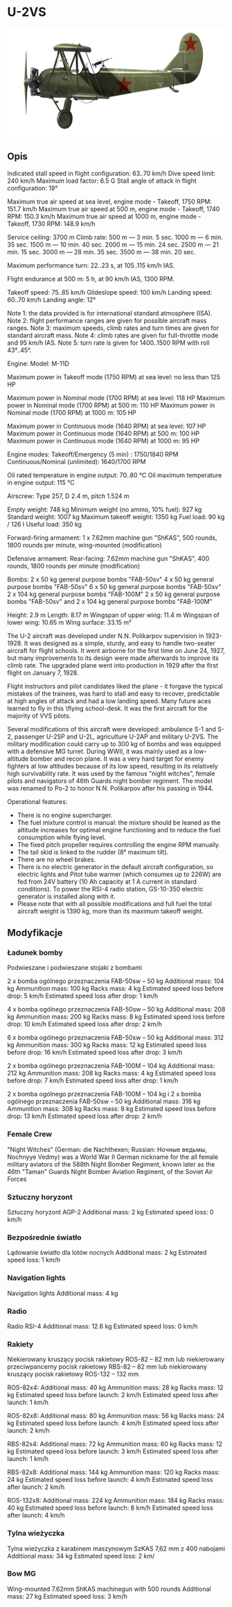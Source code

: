 # U-2VS

![u2vs](../images/u2vs.png)

## Opis


Indicated stall speed in flight configuration: 63..70 km/h
Dive speed limit: 240 km/h
Maximum load factor: 6.5 G
Stall angle of attack in flight configuration: 19°

Maximum true air speed at sea level, engine mode - Takeoff, 1750 RPM: 151.7 km/h
Maximum true air speed at 500 m, engine mode - Takeoff, 1740 RPM: 150.3 km/h
Maximum true air speed at 1000 m, engine mode - Takeoff, 1730 RPM: 148.9 km/h

Service ceiling: 3700 m
Climb rate:
500 m —  3 min. 5 sec.
1000 m — 6 min. 35 sec.
1500 m — 10 min. 40 sec.
2000 m — 15 min. 24 sec.
2500 m — 21 min. 15 sec.
3000 m — 28 min. 35 sec.
3500 m — 38 min. 20 sec.

Maximum performance turn: 22..23 s, at 105..115 km/h IAS.

Flight endurance at 500 m: 5 h, at 90 km/h IAS, 1300 RPM.

Takeoff speed: 75..85 km/h
Glideslope speed: 100 km/h
Landing speed: 60..70 km/h
Landing angle: 12°

Note 1: the data provided is for international standard atmosphere (ISA).
Note 2: flight performance ranges are given for possible aircraft mass ranges.
Note 3: maximum speeds, climb rates and turn times are given for standard aircraft mass.
Note 4: climb rates are given for full-throttle mode and 95 km/h IAS.
Note 5: turn rate is given for 1400..1500 RPM with roll 43°..45°.

Engine:
Model: M-11D

Maximum power in Takeoff mode (1750 RPM) at sea level: no less than 125 HP

Maximum power in Nominal mode (1700 RPM) at sea level: 118 HP
Maximum power in Nominal mode (1700 RPM) at 500 m: 110 HP
Maximum power in Nominal mode (1700 RPM) at 1000 m: 105 HP

Maximum power in Continuous mode (1640 RPM) at sea level: 107 HP
Maximum power in Continuous mode (1640 RPM) at 500 m: 100 HP
Maximum power in Continuous mode (1640 RPM) at 1000 m: 95 HP

Engine modes:
Takeoff/Emergency (5 min) : 1750/1840 RPM
Continuous/Nominal (unlimited): 1640/1700 RPM

Oil rated temperature in engine output: 70..80 °C
Oil maximum temperature in engine output: 115 °C

Airscrew:
Type 257, D 2.4 m, pitch 1.524 m

Empty weight: 748 kg
Minimum weight (no ammo, 10% fuel): 927 kg
Standard weight: 1007 kg
Maximum takeoff weight: 1350 kg
Fuel load: 90 kg / 126 l
Useful load: 350 kg

Forward-firing armament:
1 x 7.62mm machine gun "ShKAS", 500 rounds, 1800 rounds per minute, wing-mounted (modification)

Defensive armament:
Rear-facing: 7.62mm machine gun "ShKAS", 400 rounds, 1800 rounds per minute (modification)

Bombs:
2 x 50 kg general purpose bombs "FAB-50sv"
4 x 50 kg general purpose bombs "FAB-50sv"
6 x 50 kg general purpose bombs "FAB-50sv"
2 x 104 kg general purpose bombs "FAB-100M"
2 x 50 kg general purpose bombs "FAB-50sv" and 2 x 104 kg general purpose bombs "FAB-100M"

Height: 2.9 m
Length: 8.17 m
Wingspan of upper wing: 11.4 m
Wingspan of lower wing: 10.65 m
Wing surface: 33.15 m²

The U-2 aircraft was developed under N.N. Polikarpov supervision in 1923-1928. It was designed as a simple, sturdy, and easy to handle two-seater aircraft for flight schools. It went airborne for the first time on June 24, 1927, but many improvements to its design were made afterwards to improve its climb rate. The upgraded plane went into production in 1929 after the first flight on January 7, 1928.

Flight instructors and pilot candidates liked the plane - it forgave the typical mistakes of the trainees, was hard to stall and easy to recover, predictable at high angles of attack and had a low landing speed. Many future aces learned to fly in this \flying school-desk\. It was the first aircraft for the majority of VVS pilots.

Several modifications of this aircraft were developed: ambulance S-1 and S-2, passenger U-2SP and U-2L, agriculture U-2AP and military U-2VS. The military modification could carry up to 300 kg of bombs and was equipped with a defensive MG turret. During WWII, it was mainly used as a low-altitude bomber and recon plane. It was a very hard target for enemy fighters at low altitudes because of its low speed, resulting in its relatively high survivability rate. It was used by the famous "night witches", female pilots and navigators of 46th Guards night bomber regiment. The model was renamed to Po-2 to honor N.N. Polikarpov after his passing in 1944.

Operational features:
- There is no engine supercharger.
- The fuel mixture control is manual: the mixture should be leaned as the altitude increases for optimal engine functioning and to reduce the fuel consumption while flying level.
- The fixed pitch propeller requires controlling the engine RPM manually.
- The tail skid is linked to the rudder (8° maximum tilt).
- There are no wheel brakes.
- There is no electric generator in the default aircraft configuration, so electric lights and Pitot tube warmer (which consumes up to 226W) are fed from 24V battery (10 Ah capacity at 1 A current in standard conditions). To power the RSI-4 radio station, GS-10-350 electric generator is installed along with it.
- Please note that with all possible modifications and full fuel the total aircraft weight is 1390 kg, more than its maximum takeoff weight.

## Modyfikacje

### Ładunek bomby

Podwieszane i podwieszane stojaki z bombami

2 x bomba ogólnego przeznaczenia FAB-50sw – 50 kg
Additional mass: 104 kg
Ammunition mass: 100 kg
Racks mass: 4 kg
Estimated speed loss before drop: 5 km/h
Estimated speed loss after drop: 1 km/h

4 x bomba ogólnego przeznaczenia FAB-50sw – 50 kg
Additional mass: 208 kg
Ammunition mass: 200 kg
Racks mass: 8 kg
Estimated speed loss before drop: 10 km/h
Estimated speed loss after drop: 2 km/h

6 x bomba ogólnego przeznaczenia FAB-50sw – 50 kg
Additional mass: 312 kg
Ammunition mass: 300 kg
Racks mass: 12 kg
Estimated speed loss before drop: 16 km/h
Estimated speed loss after drop: 3 km/h

2 x bomba ogólnego przeznaczenia FAB-100M – 104 kg
Additional mass: 212 kg
Ammunition mass: 208 kg
Racks mass: 4 kg
Estimated speed loss before drop: 7 km/h
Estimated speed loss after drop: 1 km/h

2 x bomba ogólnego przeznaczenia FAB-100M – 104 kg i 2 x bomba ogólnego przeznaczenia FAB-50sw – 50 kg
Additional mass: 316 kg
Ammunition mass: 308 kg
Racks mass: 8 kg
Estimated speed loss before drop: 13 km/h
Estimated speed loss after drop: 2 km/h
### Female Crew

"Night Witches" (German: die Nachthexen; Russian: Ночные ведьмы, Nochnyye Vedmy) was a World War II German nickname for the all female military aviators of the 588th Night Bomber Regiment, known later as the 46th "Taman" Guards Night Bomber Aviation Regiment, of the Soviet Air Forces
### Sztuczny horyzont

Sztuczny horyzont AGP-2
Additional mass: 2 kg
Estimated speed loss: 0 km/h
### Bezpośrednie światło

Lądowanie światło dla lotów nocnych
Additional mass: 2 kg
Estimated speed loss: 1 km/h
### Navigation lights

Navigation lights
Additional mass: 4 kg
### Radio

Radio RSI-4
Additional mass: 12.6 kg
Estimated speed loss: 0 km/h
### Rakiety

Niekierowany kruszący pocisk rakietowy ROS-82 – 82 mm lub niekierowany przeciwpancerny pocisk rakietowy RBS-82 – 82 mm lub niekierowany kruszący pocisk rakietowy ROS-132 – 132 mm

ROS-82x4:
Additional mass: 40 kg
Ammunition mass: 28 kg
Racks mass: 12 kg
Estimated speed loss before launch: 2 km/h
Estimated speed loss after launch: 1 km/h

ROS-82x8:
Additional mass: 80 kg
Ammunition mass: 56 kg
Racks mass: 24 kg
Estimated speed loss before launch: 4 km/h
Estimated speed loss after launch: 2 km/h

RBS-82x4:
Additional mass: 72 kg
Ammunition mass: 60 kg
Racks mass: 12 kg
Estimated speed loss before launch: 3 km/h
Estimated speed loss after launch: 1 km/h

RBS-82x8:
Additional mass: 144 kg
Ammunition mass: 120 kg
Racks mass: 24 kg
Estimated speed loss before launch: 4 km/h
Estimated speed loss after launch: 2 km/h

ROS-132x8:
Additional mass: 224 kg
Ammunition mass: 184 kg
Racks mass: 40 kg
Estimated speed loss before launch: 8 km/h
Estimated speed loss after launch: 4 km/h
### Tylna wieżyczka

Tylna wieżyczka z karabinem maszynowym SzKAS 7,62 mm z 400 nabojami
Additional mass: 34 kg
Estimated speed loss: 2 km/
### Bow MG

Wing-mounted 7.62mm ShKAS machinegun with 500 rounds
Additional mass: 27 kg
Estimated speed loss: 3 km/h